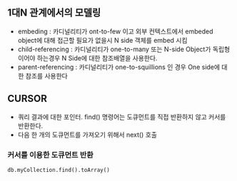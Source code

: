 ## 1대N 관계에서의 모델링
- embeding : 카디널리티가 ont-to-few 이고 외부 컨텍스트에서 embeded object에 대해 접근할 필요가 없을시 N side 객체를 embed 시킴
- child-referencing : 카디널리티가 one-to-many 또는 N-side Object가 독립형이어야 하는경우 N Side에 대한 참조배열을 사용한다.
- parent-referencing : 카디널리티가 one-to-squillions 인 경우 One side에 대한 참조를 사용한다

## CURSOR
- 쿼리 결과에 대한 포인터. find() 명령어는 도큐먼트를 직접 반환하지 않고 커서를 반환한다.
- 다음 한 개의 도큐먼트를 가져오기 위해서 next() 호출

### 커서를 이용한 도큐먼트 반환
```
db.myCollection.find().toArray()
```
